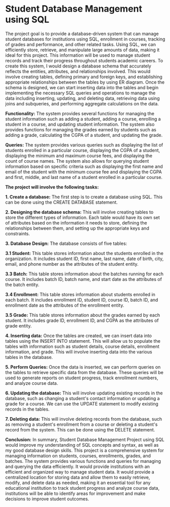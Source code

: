 # Student Database Management using SQL

   The project goal is to provide a database-driven system that can manage student databases for institutions using SQL, enrollment in courses, tracking of grades and performance, and other related tasks. Using SQL, we can efficiently store, retrieve, and manipulate large amounts of data, making it ideal for this project. This information will be used to manage student records and track their progress throughout students academic careers. To create this system, I would design a database schema that accurately reflects the entities, attributes, and relationships involved. This would involve creating tables, defining primary and foreign keys, and establishing appropriate relationships between the tables by using ER diagram. Once the schema is designed, we can start inserting data into the tables and begin implementing the necessary SQL queries and operations to manage the data including inserting, updating, and deleting data, retrieving data using joins and subqueries, and performing aggregate calculations on the data.

**Functionality:**
The system provides several functions for managing the student information such as adding a student, adding a course, enrolling a student in a course, and updating student information. The system also provides functions for managing the grades earned by students such as adding a grade, calculating the CGPA of a student, and updating the grade.

**Queries:**
The system provides various queries such as displaying the list of students enrolled in a particular course, displaying the CGPA of a student, displaying the minimum and maximum course fees, and displaying the count of course names. The system also allows for querying student information based on specific criteria such as displaying the first name and email of the student with the minimum course fee and displaying the CGPA and first, middle, and last name of a student enrolled in a particular course.

**The project will involve the following tasks:**

**1. Create a database:** The first step is to create a database using SQL. This can be done using the CREATE DATABASE statement.

**2. Designing the database schema:** This will involve creating tables to store the different types of information. Each table would have its own set of attributes based on the information it needs to store, defining the relationships between them, and setting up the appropriate keys and constraints.

**3. Database Design:** The database consists of five tables:

**3.1 Student:** This table stores information about the students enrolled in the organization. It includes student ID, first name, last name, date of birth, city, email, and phone number as the attributes of the student entity.

**3.3 Batch:** This table stores information about the batches running for each course. It includes batch ID, batch name, and start date as the attributes of the batch entity.

**3.4 Enrollment:** This table stores information about students enrolled in each batch. It includes enrollment ID, student ID, course ID, batch ID, and enrollment date as the attributes of the enrollment entity.

**3.5 Grade:** This table stores information about the grades earned by each student. It includes grade ID, enrollment ID, and CGPA as the attributes of grade entity.

**4. Inserting data:** Once the tables are created, we can insert data into tables using the INSERT INTO statement. This will allow us to populate the tables with information such as student details, course details, enrollment information, and grade. This will involve inserting data into the various tables in the database.

**5. Perform Queries:** Once the data is inserted, we can perform queries on the tables to retrieve specific data from the database. These queries will be used to generate reports on student progress, track enrollment numbers, and analyze course data.

**6. Updating the database:** This will involve updating existing records in the database, such as changing a student's contact information or updating a grade for a course. We can use the UPDATE statement to modify existing records in the tables.

**7. Deleting data:** This will involve deleting records from the database, such as removing a student's enrollment from a course or deleting a student's record from the system. This can be done using the DELETE statement.

**Conclusion:**
In summary, Student Database Management Project using SQL would improve my understanding of SQL concepts and syntax, as well as my good database design skills. This project is a comprehensive system for managing information on students, courses, enrollments, grades, and batches. The system provides various functions and queries for managing and querying the data efficiently. It would provide institutions with an efficient and organized way to manage student data. It would provide a centralized location for storing data and allow them to easily retrieve, modify, and delete data as needed, making it an essential tool for any educational institution to track student progress and analyze course data, institutions will be able to identify areas for improvement and make decisions to improve student outcomes.

